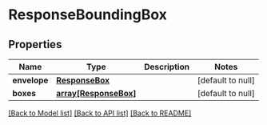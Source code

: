 # ResponseBoundingBox

## Properties
Name | Type | Description | Notes
------------ | ------------- | ------------- | -------------
**envelope** | [**ResponseBox**](ResponseBox.md) |  | [default to null]
**boxes** | [**array[ResponseBox]**](ResponseBox.md) |  | [default to null]

[[Back to Model list]](../README.md#documentation-for-models) [[Back to API list]](../README.md#documentation-for-api-endpoints) [[Back to README]](../README.md)



